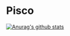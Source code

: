 # Pisco
[![Anurag's github stats](https://github-readme-stats.vercel.app/api?username=Piscoo)](https://github.com/anuraghazra/github-readme-stats)

